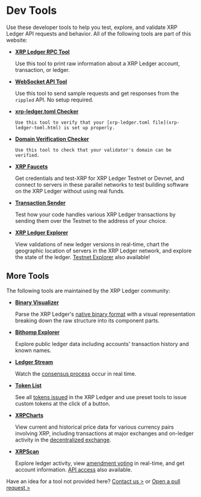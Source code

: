 # Dev Tools

Use these developer tools to help you test, explore, and validate XRP Ledger API requests and behavior. All of the following tools are part of this website:

* **[XRP Ledger RPC Tool](xrp-ledger-rpc-tool.html)**

    Use this tool to print raw information about a XRP Ledger account, transaction, or ledger.

* **[WebSocket API Tool](websocket-api-tool.html)**

    Use this tool to send sample requests and get responses from the `rippled` API. No setup required.

* **[xrp-ledger.toml Checker](xrp-ledger-toml-checker.html)**

      Use this tool to verify that your [xrp-ledger.toml file](xrp-ledger-toml.html) is set up properly.

* **[Domain Verification Checker](validator-domain-verifier.html)**

      Use this tool to check that your validator's domain can be verified.

* **[XRP Faucets](xrp-testnet-faucet.html)**

    Get credentials and test-XRP for XRP Ledger Testnet or Devnet, and connect to servers in these parallel networks to test building software on the XRP Ledger without using real funds.

* **[Transaction Sender](tx-sender.html)**

    Test how your code handles various XRP Ledger transactions by sending them over the Testnet to the address of your choice.

* **[XRP Ledger Explorer](https://livenet.xrpl.org/)**

    View validations of new ledger versions in real-time, chart the geographic location of servers in the XRP Ledger network, and explore the state of the ledger. [Testnet Explorer](https://testnet.xrpl.org/) also available!

## More Tools

The following tools are maintained by the XRP Ledger community:

- **[Binary Visualizer](https://richardah.github.io/xrpl-binary-visualizer/)**

    Parse the XRP Ledger's [native binary format](serialization.html) with a visual representation breaking down the raw structure into its component parts.

- **[Bithomp Explorer](https://bithomp.com/)**

    Explore public ledger data including accounts' transaction history and known names.

- **[Ledger Stream](https://ledger-stream-beta.xrplf.org/)**

    Watch the [consensus process](consensus.html) occur in real time.

- **[Token List](https://xumm.community/tokens)**

    See all [tokens issued](issued-currencies.html) in the XRP Ledger and use preset tools to issue custom tokens at the click of a button.

- **[XRPCharts](https://xrpcharts.ripple.com/)**

    View current and historical price data for various currency pairs involving XRP, including transactions at major exchanges and on-ledger activity in the [decentralized exchange](decentralized-exchange.html).

- **[XRPScan](https://xrpscan.com/)**

    Explore ledger activity, view [amendment voting](amendments.html) in real-time, and get account information. [API access](https://docs.xrpscan.com/) also available.

Have an idea for a tool not provided here? [Contact us >](mailto:docs@ripple.com) or [Open a pull request >]({{target.github_forkurl}}/edit/{{target.github_branch}}/content/{{currentpage.md}})
